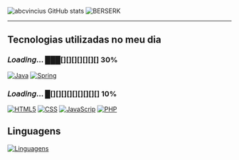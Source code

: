 

![abcvincius GitHub stats](https://github-readme-stats.vercel.app/api?username=abcvinicius&show_icons=true&theme=dark)
![BERSERK](https://i.gifer.com/origin/8d/8da61b6b25eba3eb409a3737bb49344d_w200.gif)

---

## Tecnologias utilizadas no meu dia 
### 𝘓𝘰𝘢𝘥𝘪𝘯𝘨… ███[][][][][][][] 30%
[![Java](https://img.shields.io/badge/Java-ED8B00?style=for-the-badge&logo=java&logoColor=red)]()
[![Spring](https://img.shields.io/badge/Spring-6DB33F?style=for-the-badge&logo=spring&logoColor=white)]() 

### 𝘓𝘰𝘢𝘥𝘪𝘯𝘨… █[][][][][][][][][] 10%
[![HTML5](https://img.shields.io/badge/HTML5-E34F26?style=for-the-badge&logo=html5&logoColor=white)]()
[![CSS](https://img.shields.io/badge/CSS3-1572B6?style=for-the-badge&logo=css3&logoColor=white)]()
[![JavaScrip](https://img.shields.io/badge/JavaScript-323330?style=for-the-badge&logo=javascript&logoColor=F7DF1E)]()
[![PHP](https://img.shields.io/badge/PHP-777BB4?style=for-the-badge&logo=php&logoColor=white)]()

## Linguagens
[![Linguagens](https://github-readme-stats.vercel.app/api/top-langs/?username=abcvinicius&layout=compact)](https://github.com/anuraghazra/github-readme-stats)
